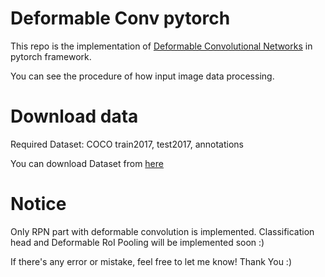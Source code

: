 # Deformable Conv pytorch
This repo is the implementation of [Deformable Convolutional Networks](https://arxiv.org/abs/1703.06211) in pytorch framework.  

You can see the procedure of how input image data processing. 

# Download data 
Required Dataset: COCO train2017, test2017, annotations 

You can download Dataset from [here](https://cocodataset.org/)

# Notice
Only RPN part with deformable convolution is implemented.
Classification head and Deformable RoI Pooling will be implemented soon :)

If there's any error or mistake, feel free to let me know! 
Thank You :) 
